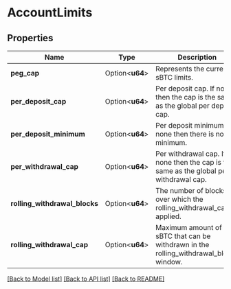 # AccountLimits

## Properties

Name | Type | Description | Notes
------------ | ------------- | ------------- | -------------
**peg_cap** | Option<**u64**> | Represents the current sBTC limits. | [optional]
**per_deposit_cap** | Option<**u64**> | Per deposit cap. If none then the cap is the same as the global per deposit cap. | [optional]
**per_deposit_minimum** | Option<**u64**> | Per deposit minimum. If none then there is no minimum. | [optional]
**per_withdrawal_cap** | Option<**u64**> | Per withdrawal cap. If none then the cap is the same as the global per withdrawal cap. | [optional]
**rolling_withdrawal_blocks** | Option<**u64**> | The number of blocks over which the rolling_withdrawal_cap is applied. | [optional]
**rolling_withdrawal_cap** | Option<**u64**> | Maximum amount of sBTC that can be withdrawn in the rolling_withdrawal_blocks window. | [optional]

[[Back to Model list]](../README.md#documentation-for-models) [[Back to API list]](../README.md#documentation-for-api-endpoints) [[Back to README]](../README.md)


